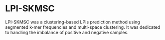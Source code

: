 # LPI-SKMSC
LPI-SKMSC was a clustering-based LPIs prediction method using segmented k-mer frequencies and multi-space clustering. It was dedicated to handling the imbalance of positive and negative samples.
